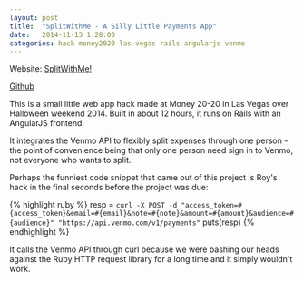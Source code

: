 ```yaml
---
layout: post
title:  "SplitWithMe - A Silly Little Payments App"
date:   2014-11-13 1:28:00
categories: hack money2020 las-vegas rails angularjs venmo
---
```

Website: <a href="http://splitwit.me/">SplitWithMe!</a>

<a href="https://github.com/anair13/splititwitme">Github</a>

This is a small little web app hack made at Money 20-20 in Las Vegas over Halloween weekend 2014. Built in about 12 hours, it runs on Rails with an AngularJS frontend.

It integrates the Venmo API to flexibly split expenses through one person - the point of convenience being that only one person need sign in to Venmo, not everyone who wants to split.

Perhaps the funniest code snippet that came out of this project is Roy's hack in the final seconds before the project was due:

{% highlight ruby %}
    resp = `curl -X POST -d "access_token=#{access_token}&email=#{email}&note=#{note}&amount=#{amount}&audience=#{audience}" "https://api.venmo.com/v1/payments"`
        puts(resp)
{% endhighlight %}

It calls the Venmo API through curl because we were bashing our heads against the Ruby HTTP request library for a long time and it simply wouldn't work.